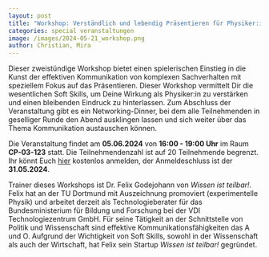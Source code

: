 ```yaml
---
layout: post
title: "Workshop: Verständlich und lebendig Präsentieren für Physiker:innen"
categories: special veranstaltungen
image: /images/2024-05-21_workshop.png
author: Christian, Mira
---
```


Dieser zweistündige Workshop bietet einen spielerischen Einstieg in die Kunst der effektiven Kommunikation von komplexen Sachverhalten mit speziellem Fokus auf das Präsentieren.
Dieser Workshop vermittelt Dir die wesentlichen Soft Skills, um Deine Wirkung als Physiker:in zu verstärken und einen bleibenden Eindruck zu hinterlassen.
Zum Abschluss der Veranstaltung gibt es ein Networking-Dinner, bei dem alle Teilnehmenden in geselliger Runde den Abend ausklingen lassen und sich weiter über das Thema Kommunikation austauschen können.

Die Veranstaltung findet am **05.06.2024** von **16:00 - 19:00 Uhr** im Raum **CP-03-123** statt.
Die Teilnehmendenzahl ist auf 20 Teilnehmende begrenzt.
Ihr könnt Euch [hier](https://registration.pep-dortmund.de/events/26/registration/) kostenlos anmelden, der Anmeldeschluss ist der **31.05.2024**.

Trainer dieses Workshops ist Dr. Felix Godejohann von *Wissen ist teilbar!*.
Felix hat an der TU Dortmund mit Auszeichnung promoviert (experimentelle Physik) und arbeitet derzeit als Technologieberater für das Bundesministerium für Bildung und Forschung bei der VDI Technologiezentrum GmbH.
Für seine Tätigkeit an der Schnittstelle von Politik und Wissenschaft sind effektive Kommunikationsfähigkeiten das A und O.
Aufgrund der Wichtigkeit von Soft Skills, sowohl in der Wissenschaft als auch der Wirtschaft, hat Felix sein Startup *Wissen ist teilbar!* gegründet.
